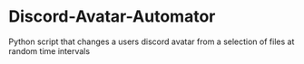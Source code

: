 # Discord-Avatar-Automator
Python script that changes a users discord avatar from a selection of files at random time intervals
